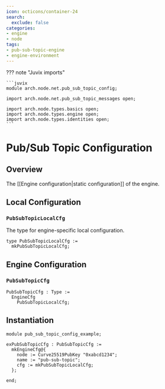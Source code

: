 ```yaml
---
icon: octicons/container-24
search:
  exclude: false
categories:
- engine
- node
tags:
- pub-sub-topic-engine
- engine-environment
---
```


??? note "Juvix imports"

    ```juvix
    module arch.node.net.pub_sub_topic_config;

    import arch.node.net.pub_sub_topic_messages open;

    import arch.node.types.basics open;
    import arch.node.types.engine open;
    import arch.node.types.identities open;
    ```

# Pub/Sub Topic Configuration

## Overview

The [[Engine configuration|static configuration]] of the engine.

## Local Configuration

### `PubSubTopicLocalCfg`

The type for engine-specific local configuration.

<!-- --8<-- [start:PubSubTopicLocalCfg] -->
```juvix
type PubSubTopicLocalCfg :=
  mkPubSubTopicLocalCfg;
```
<!-- --8<-- [end:PubSubTopicLocalCfg] -->

## Engine Configuration

### `PubSubTopicCfg`

<!-- --8<-- [start:PubSubTopicCfg] -->
```juvix
PubSubTopicCfg : Type :=
  EngineCfg
    PubSubTopicLocalCfg;
```
<!-- --8<-- [end:PubSubTopicCfg] -->

## Instantiation

<!-- --8<-- [start:exPubSubTopicCfg] -->
```juvix extract-module-statements
module pub_sub_topic_config_example;

exPubSubTopicCfg : PubSubTopicCfg :=
  mkEngineCfg@{
    node := Curve25519PubKey "0xabcd1234";
    name := "pub-sub-topic";
    cfg := mkPubSubTopicLocalCfg;
  };

end;
```
<!-- --8<-- [end:exPubSubTopicCfg] -->
